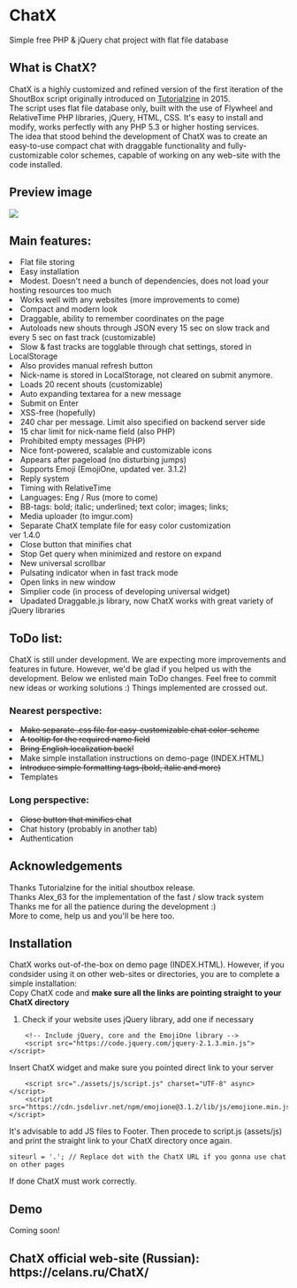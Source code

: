 # ChatX
Simple free PHP &amp; jQuery chat project with flat file database

<h2>What is ChatX?</h2>
ChatX is a highly customized and refined version of the first iteration of the ShoutBox script originally introduced on <a href="https://tutorialzine.com/2015/01/shoutbox-php-jquery">Tutorialzine</a> in 2015.
<br />
The script uses flat file database only, built with the use of Flywheel and RelativeTime PHP libraries, jQuery, HTML, CSS. It's easy to install and modify, works perfectly with any PHP 5.3 or higher hosting services.
<br />
The idea that stood behind the development of ChatX was to create an easy-to-use compact chat with draggable functionality and fully-customizable color schemes, capable of working on any web-site with the code installed.
<br />
<h2>Preview image</h2>
<img src="https://imgur.com/7M3YFBw.png">
<br />
<h2>Main features:</h2>
<li>Flat file storing</li>
<li>Easy installation</li>
<li>Modest. Doesn't need a bunch of dependencies, does not load your hosting resources too much</li>
<li>Works well with any websites (more improvements to come)</li>
<li>Compact and modern look</li>
<li>Draggable, ability to remember coordinates on the page</li>
<li>Autoloads new shouts through JSON every 15 sec on slow track and every 5 sec on fast track (customizable)</li>
<li>Slow & fast tracks are togglable through chat settings, stored in LocalStorage</li>
<li>Also provides manual refresh button</li>
<li>Nick-name is stored in LocalStorage, not cleared on submit anymore.</li>
<li>Loads 20 recent shouts (customizable)</li>
<li>Auto expanding textarea for a new message</li>
<li>Submit on Enter</li>
<li>XSS-free (hopefully)</li>
<li>240 char per message. Limit also specified on backend server side</li>
<li>15 char limit for nick-name field (also PHP)</li>
<li>Prohibited empty messages (PHP)</li>
<li>Nice font-powered, scalable and customizable icons</li>
<li>Appears after pageload (no disturbing jumps)</li>
<li>Supports Emoji (EmojiOne, updated ver. 3.1.2)</li>
<li>Reply system</li>
<li>Timing with RelativeTime</li>
<li>Languages: Eng / Rus (more to come)</li>
<li>BB-tags: bold; italic; underlined; text color; images; links;</li>
<li>Media uploader (to imgur.com)</li>
<li>Separate ChatX template file for easy color customization</li>
ver 1.4.0
<li>Close button that minifies chat</li>
<li>Stop Get query when minimized and restore on expand</li>
<li>New universal scrollbar</li>
<li>Pulsating indicator when in fast track mode</li>
<li>Open links in new window</li>
<li>Simplier code (in process of developing universal widget)</li>
<li>Upadated Draggable.js library, now ChatX works with great variety of jQuery libraries</li>

<h2>ToDo list:</h2>
ChatX is still under development. We are expecting more improvements and features in future. However, we'd be glad if you helped us with the development. Below we enlisted main ToDo changes. Feel free to commit new ideas or working solutions :) Things implemented are crossed out.
<h3>Nearest perspective:</h3>
<li><del>Make separate .css file for easy-customizable chat color-scheme</del></li>
<li><del>A tooltip for the required name field</del></li>
<li><del>Bring English localization back!</del></li>
<li>Make simple installation instructions on demo-page (INDEX.HTML)</li>
<li><del>Introduce simple formatting tags (bold, italic and more)</del></li>
<li>Templates</li>
<h3>Long perspective:</h3>
<li><del>Close button that minifies chat</del></li>
<li>Chat history (probably in another tab)</li>
<li>Authentication</li>

<h2>Acknowledgements</h2>
Thanks Tutorialzine for the initial shoutbox release.
<br />
Thanks Alex_63 for the implementation of the fast / slow track system
<br />
Thanks me for all the patience during the development :)
<br />
More to come, help us and you'll be here too.

<h2>Installation</h2>
ChatX works out-of-the-box on demo page (INDEX.HTML). However, if you condsider using it on other web-sites or directories, you are to complete a simple installation:
<br />
Copy ChatX code and <b>make sure all the links are pointing straight to your ChatX directory</b>

1) Check if your website uses jQuery library, add one if necessary

```
    <!-- Include jQuery, core and the EmojiOne library -->
    <script src="https://code.jquery.com/jquery-2.1.3.min.js"></script> 

```
Insert ChatX widget and make sure you pointed direct link to your server

```
    <script src="./assets/js/script.js" charset="UTF-8" async></script>
    <script src="https://cdn.jsdelivr.net/npm/emojione@3.1.2/lib/js/emojione.min.js"></script>

```
It's advisable to add JS files to Footer.
Then procede to script.js (assets/js) and print the straight link to your ChatX directory once again.
```
siteurl = '.'; // Replace dot with the ChatX URL if you gonna use chat on other pages
```
If done ChatX must work correctly.

<h2>Demo</h2>
Coming soon!


<h2>ChatX official web-site (Russian): https://celans.ru/ChatX/</h2>
